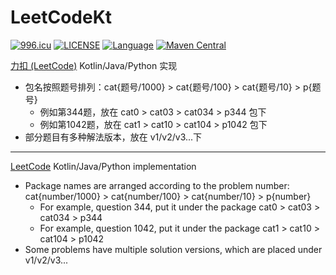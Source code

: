 # LeetCodeKt

[![996.icu](https://img.shields.io/badge/link-996.icu-red.svg)](https://996.icu)
[![LICENSE](https://img.shields.io/badge/license-Anti%20996-blue.svg)](https://github.com/kun368/LeetCodeKt/blob/master/LICENSE)
[![Language](https://img.shields.io/badge/language-kotlin-orange.svg)](https://github.com/kun368/LeetCodeKt)
[![Maven Central](https://img.shields.io/maven-central/v/org.apache.maven/apache-maven.svg)](https://github.com/kun368/LeetCodeKt)

[力扣 (LeetCode)](https://leetcode-cn.com/) Kotlin/Java/Python 实现

- 包名按照题号排列：cat{题号/1000} > cat{题号/100} > cat{题号/10} > p{题号}
    - 例如第344题，放在 cat0 > cat03 > cat034 > p344 包下
    - 例如第1042题，放在 cat1 > cat10 > cat104 > p1042 包下
- 部分题目有多种解法版本，放在 v1/v2/v3...下


---

[LeetCode](https://leetcode-cn.com/) Kotlin/Java/Python implementation

- Package names are arranged according to the problem number: cat{number/1000} > cat{number/100} > cat{number/10} > p{number}
  - For example, question 344, put it under the package cat0 > cat03 > cat034 > p344
  - For example, question 1042, put it under the package cat1 > cat10 > cat104 > p1042
- Some problems have multiple solution versions, which are placed under v1/v2/v3...
